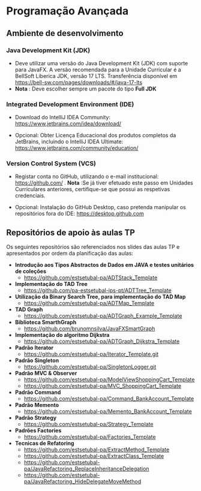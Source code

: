 # Programação Avançada
## Ambiente de desenvolvimento
### Java Development Kit (JDK)
- Deve utilizar uma versão do Java Development Kit (JDK) com suporte para JavaFX. A versão recomendada para a Unidade Curricular é a BellSoft Liberica JDK, versão 17 LTS. Transferência disponível em 
<https://bell-sw.com/pages/downloads/#/java-17-lts>
- **Nota** : Deve escolher sempre um pacote do tipo **Full JDK**

### Integrated Development Environment (IDE)
- Download do IntelliJ IDEA Community: <https://www.jetbrains.com/idea/download/>

- Opcional: Obter Licença Educacional dos produtos completos da JetBrains, incluindo o IntelliJ IDEA Ultimate: https://www.jetbrains.com/community/education/


### Version Control System (VCS)
- Registar conta no GitHub, utilizando o e-mail institucional: <https://github.com/> . **Nota** :Se já tiver efetuado este passo em Unidades Curriculares anteriores, certifique-se que possui as respetivas credenciais.

- Opcional: Instalação do GitHub Desktop, caso pretenda manipular os repositórios fora do IDE: https://desktop.github.com


## Repositórios de apoio às aulas TP

Os seguintes repositórios são referenciados nos slides das aulas TP e apresentados por ordem da planificação das aulas:

- **Introdução aos Tipos Abstractos de Dados em JAVA e testes unitários de coleções**
  - <https://github.com/estsetubal-pa/ADTStack_Template> 
- **Implementação do TAD Tree**
    - <https://github.com/pa-estsetubal-ips-pt/ADTTree_Template>  
- **Utilização da Binary Search Tree, para implementação do TAD Map**
  - <https://github.com/estsetubal-pa/ADTMap_Template> 
- **TAD Graph**
  - <https://github.com/estsetubal-pa/ADTGraph_Example_Template> 
- **Biblioteca SmarthGraph**
    - <https://github.com/brunomnsilva/JavaFXSmartGraph>
- **Implementação do algoritmo Dijkstra**
  - <https://github.com/estsetubal-pa/ADTGraph_Dijkstra_Template>
- **Padrão Iterator**
  - <https://github.com/estsetubal-pa/Iterator_Template.git>
- **Padrão Singleton**
  - <https://github.com/estsetubal-pa/SingletonLogger.git>
- **Padrão MVC & Observer**
    - <https://github.com/estsetubal-pa/ModelViewShoppingCart_Template>
    - <https://github.com/estsetubal-pa/MVC_ShoppingCart_Template>
- **Padrão Command**
    - <https://github.com/estsetubal-pa/Command_BankAccount_Template>  
- **Padrão Memento**
    - <https://github.com/estsetubal-pa/Memento_BankAccount_Template>   
- **Padrão Strategy**
    - <https://github.com/estsetubal-pa/Strategy_Template>
- **Padrões Factories**
    - <https://github.com/estsetubal-pa/Factories_Template>   
- **Tecnicas de Refatoring**
  - <https://github.com/estsetubal-pa/ExtractMethod_Template>
  - <https://github.com/estsetubal-pa/ExtractClass_Template>
  - <https://github.com/estsetubal-pa/JavaRefactoring_ReplaceInheritanceDelegation>
  - <https://github.com/estsetubal-pa/JavaRefactoring_HideDelegateMoveMethod>
